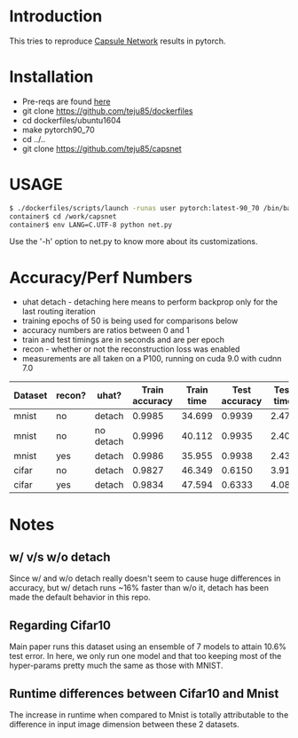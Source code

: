 # Introduction
This tries to reproduce [Capsule Network](https://arxiv.org/pdf/1710.09829.pdf)
results in pytorch.

# Installation
* Pre-reqs are found [here](https://github.com/teju85/dockerfiles#pre-reqs)
* git clone https://github.com/teju85/dockerfiles
* cd dockerfiles/ubuntu1604
* make pytorch90_70
* cd ../..
* git clone https://github.com/teju85/capsnet

# USAGE
```bash
$ ./dockerfiles/scripts/launch -runas user pytorch:latest-90_70 /bin/bash
container$ cd /work/capsnet
container$ env LANG=C.UTF-8 python net.py
```
Use the '-h' option to net.py to know more about its customizations.

# Accuracy/Perf Numbers
* uhat detach - detaching here means to perform backprop only for the last routing iteration
* training epochs of 50 is being used for comparisons below
* accuracy numbers are ratios between 0 and 1
* train and test timings are in seconds and are per epoch
* recon - whether or not the reconstruction loss was enabled
* measurements are all taken on a P100, running on cuda 9.0 with cudnn 7.0

| Dataset | recon? | uhat?      | Train accuracy | Train time | Test accuracy | Test time |
|---------|--------|------------|----------------|------------|---------------|-----------|
| mnist   | no     | detach     | 0.9985         | 34.699     | 0.9939        | 2.476     |
| mnist   | no     | no detach  | 0.9996         | 40.112     | 0.9935        | 2.406     |
| mnist   | yes    | detach     | 0.9986         | 35.955     | 0.9938        | 2.438     |
| cifar   | no     | detach     | 0.9827         | 46.349     | 0.6150        | 3.918     |
| cifar   | yes    | detach     | 0.9834         | 47.594     | 0.6333        | 4.086     |

# Notes
## w/ v/s w/o detach
Since w/ and w/o detach really doesn't seem to cause huge differences in
accuracy, but w/ detach runs ~16% faster than w/o it, detach has been made the
default behavior in this repo.

## Regarding Cifar10
Main paper runs this dataset using an ensemble of 7 models to attain 10.6% test
error. In here, we only run one model and that too keeping most of the
hyper-params pretty much the same as those with MNIST.

## Runtime differences between Cifar10 and Mnist
The increase in runtime when compared to Mnist is totally attributable to the
difference in input image dimension between these 2 datasets.
